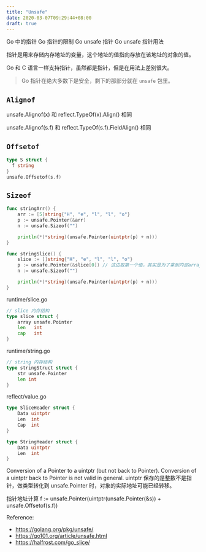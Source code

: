 ```yaml
---
title: "Unsafe"
date: 2020-03-07T09:29:44+08:00
draft: true
---
```


Go 中的指针
Go 指针的限制
Go unsafe 指针
Go unsafe 指针用法

指针是用来存储内存地址的变量，这个地址的值指向存放在该地址的对象的值。

Go 和 C 语言一样支持指针，虽然都是指针，但是在用法上差别很大。

> Go 指针在绝大多数下是安全，剩下的那部分就在 `unsafe` 包里。


## `Alignof`
unsafe.Alignof(x) 和 reflect.TypeOf(x).Align() 相同

unsafe.Alignof(s.f) 和 reflect.TypeOf(s.f).FieldAlign() 相同

## `Offsetof`

```go
type S struct {
  f string
}
unsafe.Offsetof(s.f)
```

## `Sizeof`
```go
func stringArr() {
	arr := [5]string{"H", "e", "l", "l", "o"}
	p := unsafe.Pointer(&arr)
	n := unsafe.Sizeof("")

	println(*(*string)(unsafe.Pointer(uintptr(p) + n)))
}

func stringSlice() {
	slice := []string{"H", "e", "l", "l", "o"}
	p := unsafe.Pointer(&slice[0]) // 这边取第一个值，其实是为了拿到内部array的地址，参考 slice 的内存结构
	n := unsafe.Sizeof("")

	println(*(*string)(unsafe.Pointer(uintptr(p) + n)))
}
```

runtime/slice.go
```go
// slice 内存结构
type slice struct {
	array unsafe.Pointer
	len   int
	cap   int
}
```

runtime/string.go
```go
// string 内存结构
type stringStruct struct {
	str unsafe.Pointer
	len int
}
```

reflect/value.go
```go
type SliceHeader struct {
	Data uintptr
	Len  int
	Cap  int
}

type StringHeader struct {
	Data uintptr
	Len  int
}
```

Conversion of a Pointer to a uintptr (but not back to Pointer). Conversion of a uintptr back to Pointer is not valid in general.
uintptr 保存的是整数不是指针，做类型转化到 unsafe.Pointer 时，对象的实际地址可能已经转移。

指针地址计算
f := unsafe.Pointer(uintptr(unsafe.Pointer(&s)) + unsafe.Offsetof(s.f))





Reference:
* https://golang.org/pkg/unsafe/
* https://go101.org/article/unsafe.html
* https://halfrost.com/go_slice/



